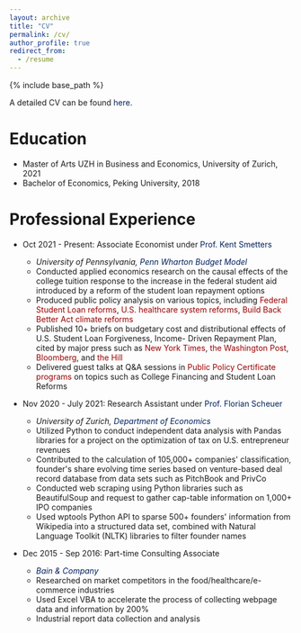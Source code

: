 ```yaml
---
layout: archive
title: "CV"
permalink: /cv/
author_profile: true
redirect_from:
  - /resume
---
```


{% include base_path %}

A detailed CV can be found <a href="http://junlei-chen.github.io/files/junlei_chen_cv.pdf" style="color: #011F5B; text-decoration: none;">here</a>.

Education
======
* Master of Arts UZH in Business and Economics, University of Zurich, 2021
* Bachelor of Economics, Peking University, 2018

Professional Experience
======
* Oct 2021 - Present: Associate Economist under <a href="https://bepp.wharton.upenn.edu/profile/smetters/" style="color: #011F5B; text-decoration: none;">Prof. Kent Smetters</a>
  * *University of Pennsylvania, <a href="https://budgetmodel.wharton.upenn.edu/" style="color: #011F5B; text-decoration: none;">Penn Wharton Budget Model</a>*
  * Conducted applied economics research on the causal effects of the college tuition response to the increase in the federal student aid introduced by a reform of the student loan repayment options
  * Produced public policy analysis on various topics, including <a href="https://budgetmodel.wharton.upenn.edu/issues/category/Education" style="color: #990000; text-decoration: none;">Federal Student Loan reforms</a>, <a href="https://budgetmodel.wharton.upenn.edu/issues/2022/3/7/medicare-advantage-auto-enrollment" style="color: #990000; text-decoration: none;">U.S. healthcare
system reforms</a>, <a href="https://budgetmodel.wharton.upenn.edu/issues/2022/3/28/carbon-emission-reductions-in-build-back-america" style="color: #990000; text-decoration: none;">Build Back Better Act climate reforms</a>
  * Published 10+ briefs on budgetary cost and distributional effects of U.S. Student Loan Forgiveness, Income-
Driven Repayment Plan, cited by major press such as <a href="https://www.nytimes.com/2023/07/19/business/biden-student-loans-repayment.html" style="color: #990000; text-decoration: none;">New York Times</a>, <a href="https://www.washingtonpost.com/education/2024/01/12/student-loan-forgiveness-save-payment-plan/" style="color: #990000; text-decoration: none;">the Washington Post</a>, <a href="https://www.bloomberg.com/news/articles/2022-08-23/student-loan-relief-to-benefit-top-earners-analysis-finds" style="color: #990000; text-decoration: none;">Bloomberg</a>, and <a href="https://thehill.com/homenews/education/3879431-what-biden-might-try-next-if-his-student-loan-forgiveness-plan-is-struck-down/" style="color: #990000; text-decoration: none;">the Hill</a>
  * Delivered guest talks at Q&A sessions in <a href="https://budgetmodel.wharton.upenn.edu/certificate-program" style="color: #990000; text-decoration: none;">Public Policy
Certificate programs</a> on topics such as College Financing and Student Loan Reforms

* Nov 2020 - July 2021: Research Assistant under <a href="https://www.econ.uzh.ch/en/people/faculty/scheuer.html" style="color: #011F5B; text-decoration: none;">Prof. Florian Scheuer</a>
  * *University of Zurich, <a href="https://www.econ.uzh.ch/en.html" style="color: #011F5B; text-decoration: none;">Department of Economics</a>*
  * Utilized Python to conduct independent data analysis with Pandas libraries for a project on the optimization
of tax on U.S. entrepreneur revenues
  * Contributed to the calculation of 105,000+ companies' classification, founder's share evolving time series
based on venture-based deal record database from data sets such as PitchBook and PrivCo
  * Conducted web scraping using Python libraries such as BeautifulSoup and request to gather cap-table information
on 1,000+ IPO companies
  * Used wptools Python API to sparse 500+ founders' information from Wikipedia into a structured data set,
combined with Natural Language Toolkit (NLTK) libraries to filter founder names

* Dec 2015 - Sep 2016: Part-time Consulting Associate
  * *<a href="https://www.bain.com/" style="color: #011F5B; text-decoration: none;">Bain & Company</a>*
  * Researched on market competitors in the food/healthcare/e-commerce industries
  * Used Excel VBA to accelerate the process of collecting webpage data and information by 200%
  * Industrial report data collection and analysis


